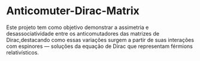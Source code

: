 # Anticomuter-Dirac-Matrix
Este projeto tem como objetivo demonstrar a assimetria e desassociatividade entre os anticomutadores das matrizes de Dirac,destacando como essas variações surgem a partir de suas interações com espinores — soluções da equação de Dirac que representam férmions relativísticos.



